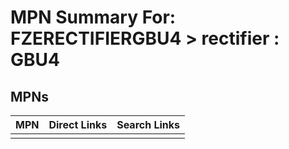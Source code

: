 



# MPN Summary For: FZERECTIFIERGBU4 > rectifier : GBU4

## MPNs
  

|MPN|Direct Links|Search Links|
| :--- | :--- | :--- |
||||
